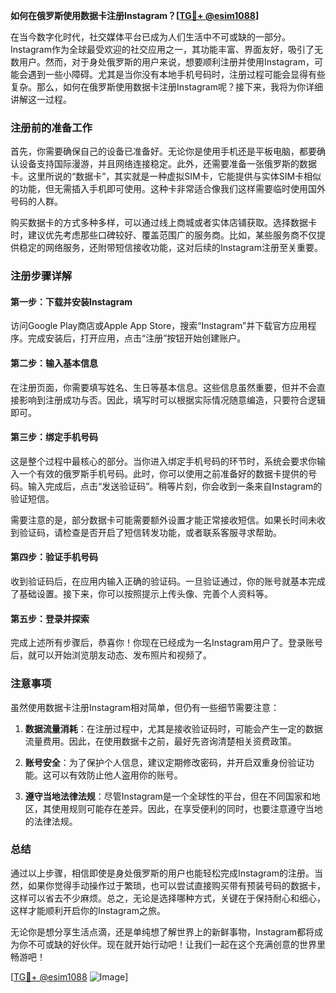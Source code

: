**如何在俄罗斯使用数据卡注册Instagram？[[TG💪+ @esim1088](https://t.me/s/esim1088)]**

在当今数字化时代，社交媒体平台已成为人们生活中不可或缺的一部分。Instagram作为全球最受欢迎的社交应用之一，其功能丰富、界面友好，吸引了无数用户。然而，对于身处俄罗斯的用户来说，想要顺利注册并使用Instagram，可能会遇到一些小障碍。尤其是当你没有本地手机号码时，注册过程可能会显得有些复杂。那么，如何在俄罗斯使用数据卡注册Instagram呢？接下来，我将为你详细讲解这一过程。

### 注册前的准备工作

首先，你需要确保自己的设备已准备好。无论你是使用手机还是平板电脑，都要确认设备支持国际漫游，并且网络连接稳定。此外，还需要准备一张俄罗斯的数据卡。这里所说的“数据卡”，其实就是一种虚拟SIM卡，它能提供与实体SIM卡相似的功能，但无需插入手机即可使用。这种卡非常适合像我们这样需要临时使用国外号码的人群。

购买数据卡的方式多种多样，可以通过线上商城或者实体店铺获取。选择数据卡时，建议优先考虑那些口碑较好、覆盖范围广的服务商。比如，某些服务商不仅提供稳定的网络服务，还附带短信接收功能，这对后续的Instagram注册至关重要。

### 注册步骤详解

#### 第一步：下载并安装Instagram

访问Google Play商店或Apple App Store，搜索“Instagram”并下载官方应用程序。完成安装后，打开应用，点击“注册”按钮开始创建账户。

#### 第二步：输入基本信息

在注册页面，你需要填写姓名、生日等基本信息。这些信息虽然重要，但并不会直接影响到注册成功与否。因此，填写时可以根据实际情况随意编造，只要符合逻辑即可。

#### 第三步：绑定手机号码

这是整个过程中最核心的部分。当你进入绑定手机号码的环节时，系统会要求你输入一个有效的俄罗斯手机号码。此时，你可以使用之前准备好的数据卡提供的号码。输入完成后，点击“发送验证码”。稍等片刻，你会收到一条来自Instagram的验证短信。

需要注意的是，部分数据卡可能需要额外设置才能正常接收短信。如果长时间未收到验证码，请检查是否开启了短信转发功能，或者联系客服寻求帮助。

#### 第四步：验证手机号码

收到验证码后，在应用内输入正确的验证码。一旦验证通过，你的账号就基本完成了基础设置。接下来，你可以按照提示上传头像、完善个人资料等。

#### 第五步：登录并探索

完成上述所有步骤后，恭喜你！你现在已经成为一名Instagram用户了。登录账号后，就可以开始浏览朋友动态、发布照片和视频了。

### 注意事项

虽然使用数据卡注册Instagram相对简单，但仍有一些细节需要注意：

1. **数据流量消耗**：在注册过程中，尤其是接收验证码时，可能会产生一定的数据流量费用。因此，在使用数据卡之前，最好先咨询清楚相关资费政策。
   
2. **账号安全**：为了保护个人信息，建议定期修改密码，并开启双重身份验证功能。这可以有效防止他人盗用你的账号。

3. **遵守当地法律法规**：尽管Instagram是一个全球性的平台，但在不同国家和地区，其使用规则可能存在差异。因此，在享受便利的同时，也要注意遵守当地的法律法规。

### 总结

通过以上步骤，相信即使是身处俄罗斯的用户也能轻松完成Instagram的注册。当然，如果你觉得手动操作过于繁琐，也可以尝试直接购买带有预装号码的数据卡，这样可以省去不少麻烦。总之，无论是选择哪种方式，关键在于保持耐心和细心，这样才能顺利开启你的Instagram之旅。

无论你是想分享生活点滴，还是单纯想了解世界上的新鲜事物，Instagram都将成为你不可或缺的好伙伴。现在就开始行动吧！让我们一起在这个充满创意的世界里畅游吧！

[[TG💪+ @esim1088](https://t.me/s/esim1088) ![Image](https://i.postimg.cc/4NQfJmqS/Snipaste-2025-05-13-00-14-12.png)]